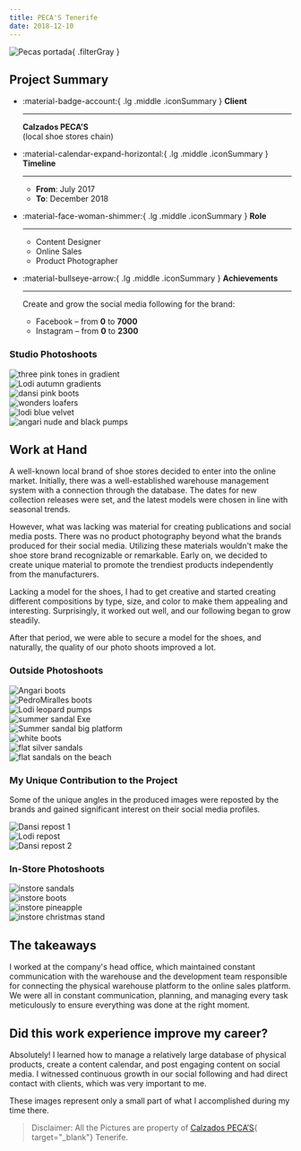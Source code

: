 ```yaml
---
title: PECA'S Tenerife
date: 2018-12-10
---
```


![Pecas portada](/img/pecas/outside-jonisand.webp){ .filterGray }

## Project Summary

<div class="grid cards" markdown>

-   :material-badge-account:{ .lg .middle .iconSummary }  __Client__

    ---

    **Calzados PECA’S** <br>
    (local shoe stores chain)

-   :material-calendar-expand-horizontal:{ .lg .middle .iconSummary }  __Timeline__

    ---

    - **From**: July 2017 
    - **To**: December 2018

-   :material-face-woman-shimmer:{ .lg .middle .iconSummary }  __Role__

    ---

    - Content Designer 
    - Online Sales
    - Product Photographer

-   :material-bullseye-arrow:{ .lg .middle .iconSummary }  __Achievements__

    ---

    Create and grow the social media following for the brand: <br>

    - Facebook – from **0** to **7000** 
    - Instagram – from **0** to **2300** 

</div>

### Studio Photoshoots

<div class="galleryFlex">

<div class="galleryItems">
    <div>
        <img src="/img/pecas/studio-sand.webp" alt="three pink tones in gradient" />
    </div>
    <div>
        <img src="/img/pecas/studio-lodi.webp" alt="Lodi autumn gradients" />
    </div>
    <div>
        <img src="/img/pecas/studio-dansi.webp" alt="dansi pink boots" />
    </div>
    <div>
        <img src="/img/pecas/studio-wond.webp" alt="wonders loafers" />
    </div>
    <div>
        <img src="/img/pecas/studio-lodi-marino.webp" alt="lodi blue velvet" />
    </div>    
    <div>
        <img src="/img/pecas/studio-angari.webp" alt="angari nude and black pumps" />
    </div>    
</div>

</div>


## Work at Hand

A well-known local brand of shoe stores decided to enter into the online market. Initially, there was a well-established warehouse management system with a connection through the database. The dates for new collection releases were set, and the latest models were chosen in line with seasonal trends.

However, what was lacking was material for creating publications and social media posts. There was no product photography beyond what the brands produced for their social media. Utilizing these materials wouldn't make the shoe store brand recognizable or remarkable. Early on, we decided to create unique material to promote the trendiest products independently from the manufacturers.

Lacking a model for the shoes, I had to get creative and started creating different compositions by type, size, and color to make them appealing and interesting. Surprisingly, it worked out well, and our following began to grow steadily.

After that period, we were able to secure a model for the shoes, and naturally, the quality of our photo shoots improved a lot.

### Outside Photoshoots

<div class="galleryFlex">

<div class="galleryItems">
    <div>
        <img src="/img/pecas/outside-angari-botin.webp" alt="Angari boots" />
    </div>
    <div>
        <img src="/img/pecas/outside-botinpedro.webp" alt="PedroMiralles boots" />
    </div>
    <div>
        <img src="/img/pecas/outside-falda.webp" alt="Lodi leopard pumps" />
    </div>
    <div>
        <img src="/img/pecas/outside-Sandalia-de-tira-exe.webp" alt="summer sandal Exe" />
    </div>
    <div>
        <img src="/img/pecas/outside-Sandalias.webp" alt="Summer sandal big platform" />
    </div>    
    <div>
        <img src="/img/pecas/outside-lodi.webp" alt="white boots" />
    </div>
    <div>
        <img src="/img/pecas/outside-Sandalia-plana.webp" alt="flat silver sandals" />
    </div>  
    <div>
        <img src="/img/pecas/outside-Sandalia de tira.webp" alt="flat sandals on the beach" />
    </div>   
</div>

</div>

### My Unique Contribution to the Project

Some of the unique angles in the produced images were reposted by the brands and gained significant interest on their social media profiles.

<div class="galGrid">

<div class="galGridItem">
    <div>
        <img src="/img/pecas/Dansi-shoes-repost-2.webp" alt=" Dansi repost 1" />
    </div>
    <div>
        <img src="/img/pecas/Lodi-shoes-captura.webp" alt=" Lodi repost" />
    </div>
    <div>
        <img src="/img/pecas/Dansi-shoes-repost.webp" alt="Dansi repost 2" />
    </div>    
</div>

</div>

### In-Store Photoshoots

<div class="galleryFlex">

<div class="galleryItems">
    <div>
        <img src="/img/pecas/instore-lodi-sandals.webp" alt="instore sandals" />
    </div>
    <div>
        <img src="/img/pecas/instore-panamajacks.webp" alt="instore boots" />
    </div>
    <div>
        <img src="/img/pecas/instore-wereopen.webp" alt="instore pineapple" />
    </div>
    <div>
        <img src="/img/pecas/instore-christmas.webp" alt="instore christmas stand" />
    </div>
 
</div>

</div>

## The takeaways

I worked at the company's head office, which maintained constant communication with the warehouse and the development team responsible for connecting the physical warehouse platform to the online sales platform. We were all in constant communication, planning, and managing every task meticulously to ensure everything was done at the right moment.

## Did this work experience improve my career?

Absolutely! I learned how to manage a relatively large database of physical products, create a content calendar, and post engaging content on social media. I witnessed continuous growth in our social following and had direct contact with clients, which was very important to me.

These images represent only a small part of what I accomplished during my time there.

> Disclaimer: All the Pictures are property of [Calzados PECA’S](https://pecas.com){ target="_blank"} Tenerife. 